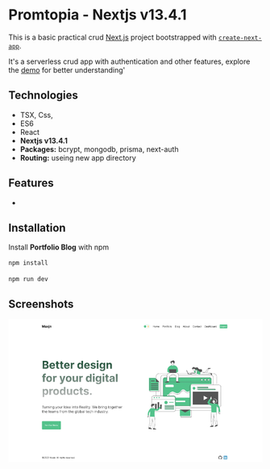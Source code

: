 # Promtopia - Nextjs v13.4.1

This is a basic practical crud [Next.js](https://nextjs.org/) project bootstrapped with [`create-next-app`](https://github.com/vercel/next.js/tree/canary/packages/create-next-app).

It's a serverless crud app with authentication and other features, explore the [demo](https://maxjn-portfolio-blog.vercel.app/) for better understanding'

## Technologies

- TSX, Css,
- ES6
- React
- **Nextjs v13.4.1**
- **Packages:** bcrypt, mongodb, prisma, next-auth
- **Routing:** useing new app directory

## Features

-

## Installation

Install **Portfolio Blog** with npm

```shell
npm install

npm run dev
```

## Screenshots

![Cover](./public/cover.png)
